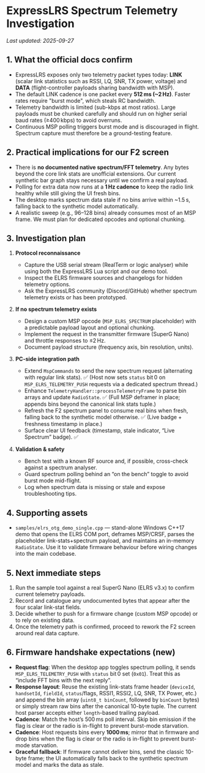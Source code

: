 # ExpressLRS Spectrum Telemetry Investigation

_Last updated: 2025-09-27_

## 1. What the official docs confirm

- ExpressLRS exposes only two telemetry packet types today: **LINK** (scalar link statistics such as RSSI, LQ, SNR, TX power, voltage) and **DATA** (flight-controller payloads sharing bandwidth with MSP).  
- The default LINK cadence is one packet every **512 ms (~2 Hz)**. Faster rates require "burst mode", which steals RC bandwidth.  
- Telemetry bandwidth is limited (sub-kbps at most ratios). Large payloads must be chunked carefully and should run on higher serial baud rates (≥400 kbps) to avoid overruns.  
- Continuous MSP polling triggers burst mode and is discouraged in flight. Spectrum capture must therefore be a ground-testing feature.

## 2. Practical implications for our F2 screen

- There is **no documented native spectrum/FFT telemetry**. Any bytes beyond the core link stats are unofficial extensions. Our current synthetic bar graph stays necessary until we confirm a real payload.  
- Polling for extra data now runs at a **1 Hz cadence** to keep the radio link healthy while still giving the UI fresh bins.  
- The desktop marks spectrum data stale if no bins arrive within ~1.5 s, falling back to the synthetic model automatically.
- A realistic sweep (e.g., 96–128 bins) already consumes most of an MSP frame. We must plan for dedicated opcodes and optional chunking.

## 3. Investigation plan

1. **Protocol reconnaissance**  
   - Capture the USB serial stream (RealTerm or logic analyser) while using both the ExpressLRS Lua script and our demo tool.  
   - Inspect the ELRS firmware sources and changelogs for hidden telemetry options.  
   - Ask the ExpressLRS community (Discord/GitHub) whether spectrum telemetry exists or has been prototyped.

2. **If no spectrum telemetry exists**  
   - Design a custom MSP opcode (`MSP_ELRS_SPECTRUM` placeholder) with a predictable payload layout and optional chunking.  
   - Implement the request in the transmitter firmware (SuperG Nano) and throttle responses to ≤2 Hz.  
   - Document payload structure (frequency axis, bin resolution, units).

3. **PC-side integration path**  
   - Extend `MspCommands` to send the new spectrum request (alternating with regular link stats). ✅ (Host now sets `status` bit 0 on `MSP_ELRS_TELEMETRY_PUSH` requests via a dedicated spectrum thread.)  
   - Enhance `TelemetryHandler::processTelemetryFrame` to parse bin arrays and update `RadioState`. ✅ (Full MSP deframer in place; appends bins beyond the canonical link stats tuple.)  
   - Refresh the F2 spectrum panel to consume real bins when fresh, falling back to the synthetic model otherwise. ✅ (Live badge + freshness timestamp in place.)  
   - Surface clear UI feedback (timestamp, stale indicator, “Live Spectrum” badge). ✅

4. **Validation & safety**  
   - Bench test with a known RF source and, if possible, cross-check against a spectrum analyser.  
   - Guard spectrum polling behind an “on the bench” toggle to avoid burst mode mid-flight.  
   - Log when spectrum data is missing or stale and expose troubleshooting tips.

## 4. Supporting assets

- `samples/elrs_otg_demo_single.cpp` — stand-alone Windows C++17 demo that opens the ELRS COM port, deframes MSP/CRSF, parses the placeholder link-stats+spectrum payload, and maintains an in-memory `RadioState`. Use it to validate firmware behaviour before wiring changes into the main codebase.

## 5. Next immediate steps

1. Run the sample tool against a real SuperG Nano (ELRS v3.x) to confirm current telemetry payloads.  
2. Record and catalogue any undocumented bytes that appear after the four scalar link-stat fields.  
3. Decide whether to push for a firmware change (custom MSP opcode) or to rely on existing data.  
4. Once the telemetry path is confirmed, proceed to rework the F2 screen around real data capture.

## 6. Firmware handshake expectations (new)

- **Request flag**: When the desktop app toggles spectrum polling, it sends `MSP_ELRS_TELEMETRY_PUSH` with `status` bit 0 set (`0x01`). Treat this as “include FFT bins with the next reply”.
- **Response layout**: Reuse the existing link-stats frame header (`deviceId`, `handsetId`, `fieldId`, `status`/flags, RSSI1, RSSI2, LQ, SNR, TX Power, etc.) and append the bin array (`uint8_t binCount`, followed by `binCount` bytes) or simply stream raw bins after the canonical 10-byte tuple. The current host parser accepts either `length`-based trailing payload.
- **Cadence**: Match the host’s 500 ms poll interval. Skip bin emission if the flag is clear or the radio is in-flight to prevent burst-mode starvation.
- **Cadence**: Host requests bins every **1000 ms**; mirror that in firmware and drop bins when the flag is clear or the radio is in-flight to prevent burst-mode starvation.
- **Graceful fallback**: If firmware cannot deliver bins, send the classic 10-byte frame; the UI automatically falls back to the synthetic spectrum model and marks the data as stale.
